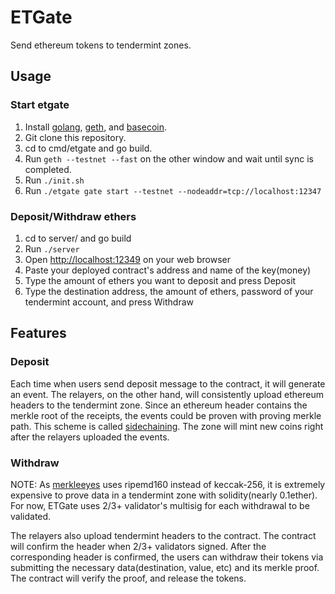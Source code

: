 # ETGate

Send ethereum tokens to tendermint zones.

## Usage

### Start etgate

1. Install [golang](https://golang.org/dl), [geth](https://github.com/ethereum/go-ethereum), and [basecoin](https://github.com/tendermint/basecoin).
2. Git clone this repository.
3. cd to cmd/etgate and go build.
4. Run `geth --testnet --fast` on the other window and wait until sync is completed.
5. Run `./init.sh`
6. Run `./etgate gate start --testnet --nodeaddr=tcp://localhost:12347`

### Deposit/Withdraw ethers

1. cd to server/ and go build
2. Run `./server`
3. Open [http://localhost:12349](http://localhost:12349) on your web browser
4. Paste your deployed contract's address and name of the key(money)
5. Type the amount of ethers you want to deposit and press Deposit
6. Type the destination address, the amount of ethers, password of your tendermint account, and press Withdraw

## Features

### Deposit

Each time when users send deposit message to the contract, it will generate an event. The relayers, on the other hand, will consistently upload ethereum headers to the tendermint zone. Since an ethereum header contains the merkle root of the receipts, the events could be proven with proving merkle path. This scheme is called [sidechaining](http://www.rsk.co/blog/sidechains-drivechains-and-rsk-2-way-peg-design). The zone will mint new coins right after the relayers uploaded the events.

### Withdraw

NOTE: As [merkleeyes](https://github.com/tendermint/merkleeyes/tree/master/iavl) uses ripemd160 instead of keccak-256, it is extremely expensive to prove data in a tendermint zone with solidity(nearly 0.1ether). For now, ETGate uses 2/3+ validator's multisig for each withdrawal to be validated.

The relayers also upload tendermint headers to the contract. The contract will confirm the header when 2/3+ validators signed. After the corresponding header is confirmed, the users can withdraw their tokens via submitting the necessary data(destination, value, etc) and its merkle proof. The contract will verify the proof, and release the tokens.
